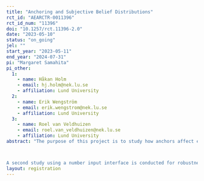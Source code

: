 ```yaml
---
title: "Anchoring and Subjective Belief Distributions"
rct_id: "AEARCTR-0011396"
rct_id_num: "11396"
doi: "10.1257/rct.11396-2.0"
date: "2023-05-10"
status: "on_going"
jel: ""
start_year: "2023-05-11"
end_year: "2024-07-31"
pi: "Margaret Samahita"
pi_other:
  1:
    - name: Håkan Holm
    - email: hj.holm@nek.lu.se
    - affiliation: Lund University
  2:
    - name: Erik Wengström
    - email: erik.wengstrom@nek.lu.se
    - affiliation: Lund University
  3:
    - name: Roel van Veldhuizen
    - email: roel.van_veldhuizen@nek.lu.se
    - affiliation: Lund University
abstract: "The purpose of this project is to study how anchors affect estimations of subjective belief distributions (SBDs). Anchoring is a well-known judgment bias in decisions. Although the impact of anchors has been studied extensively on estimations of single-number summary statistics, its impact on higher moments of SBDs is to a large extent unexplored. This makes it valuable to study since SBDs play an important role in economic theory.

A second study using a number input interface is conducted for robustness check."
layout: registration
---
```


